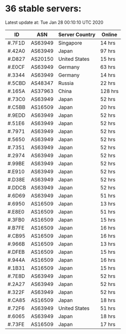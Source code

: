 # 36 stable servers:

Latest update at: Tue Jan 28 00:10:10 UTC 2020

| ID | ASN | Server Country | Online |
| -- | --- | -------------- | ------ |
| #.7F1D | AS63949 | Singapore | 14 hrs |
| #.42A0 | AS63949 | Japan | 97 hrs |
| #.D827 | AS20150 | United States | 15 hrs |
| #.E0CF | AS63949 | Germany | 63 hrs |
| #.3344 | AS63949 | Germany | 14 hrs |
| #.5CBD | AS48347 | Russia | 22 hrs |
| #.165A | AS37963 | China | 128 hrs |
| #.73C0 | AS63949 | Japan | 52 hrs |
| #.C5BB | AS16509 | Japan | 20 hrs |
| #.9EDD | AS63949 | Japan | 52 hrs |
| #.51E6 | AS63949 | Japan | 52 hrs |
| #.7971 | AS63949 | Japan | 52 hrs |
| #.5650 | AS63949 | Japan | 52 hrs |
| #.7351 | AS63949 | Japan | 52 hrs |
| #.2974 | AS63949 | Japan | 52 hrs |
| #.99BE | AS63949 | Japan | 52 hrs |
| #.E910 | AS63949 | Japan | 52 hrs |
| #.D38E | AS63949 | Japan | 52 hrs |
| #.DDCB | AS63949 | Japan | 52 hrs |
| #.6D69 | AS63949 | Japan | 51 hrs |
| #.6950 | AS16509 | Japan | 13 hrs |
| #.E8E0 | AS16509 | Japan | 51 hrs |
| #.3FB0 | AS16509 | Japan | 15 hrs |
| #.B7FE | AS16509 | Japan | 16 hrs |
| #.CB95 | AS16509 | Japan | 16 hrs |
| #.966B | AS16509 | Japan | 13 hrs |
| #.DFEB | AS16509 | Japan | 15 hrs |
| #.944A | AS16509 | Japan | 16 hrs |
| #.1B31 | AS16509 | Japan | 15 hrs |
| #.7E8D | AS63949 | Japan | 52 hrs |
| #.2A27 | AS63949 | Japan | 52 hrs |
| #.322F | AS63949 | Japan | 52 hrs |
| #.CA85 | AS16509 | Japan | 18 hrs |
| #.72F6 | AS63949 | United States | 51 hrs |
| #.6065 | AS63949 | Japan | 18 hrs |
| #.73FE | AS16509 | Japan | 17 hrs |

